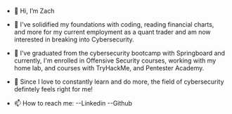 - 👋 Hi, I’m Zach

- 👀 I've solidified my foundations with coding, reading financial charts, and more for my current employment as a quant trader and am now interested in breaking into Cybersecurity.

- 🌱 I’ve graduated from the cybersecurity bootcamp with Springboard and currently, I'm enrolled in Offensive Security courses, working with my home lab, and courses with TryHackMe, and Pentester Academy.

- 💞️ Since I love to constantly learn and do more, the field of cybersecurity defintely feels right for me! 

- 📫 How to reach me:
  --Linkedin
  --Github

<!---
ZVR999/ZVR999 is a ✨ special ✨ repository because its `README.md` (this file) appears on your GitHub profile.
You can click the Preview link to take a look at your changes.
--->

